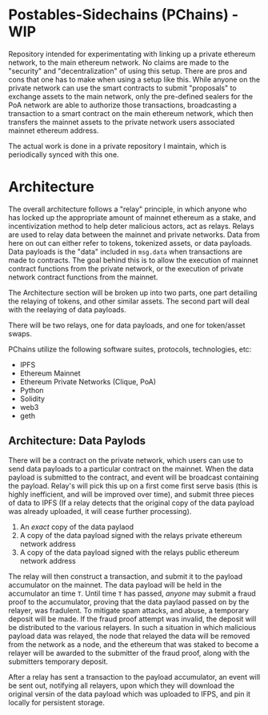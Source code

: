 # Postables-Sidechains (PChains) - WIP

Repository intended for experimentating with linking up a private ethereum network, to the main ethereum network. No claims are made to the "security" and "decentralization" of using this setup. There are pros and cons that one has to make when using a setup like this. While anyone on the private network can use the smart contracts to submit "proposals" to exchange assets to the main network, only the pre-defined sealers for the PoA network are able to authorize those transactions, broadcasting a transaction to a smart contract on the main ethereum network, which then transfers the mainnet assets to the private network users associated mainnet ethereum address.

The actual work is done in a private repository I maintain, which is periodically synced with this one.

# Architecture

The overall architecture follows a "relay" principle, in which anyone who has locked up the appropriate amount of mainnet ethereum as a stake, and incentivization method to help deter malicious actors, act as relays. Relays are used to relay data between the mainnet and private networks. Data from here on out can either refer to tokens, tokenized assets, or data payloads. Data payloads is the "data" included in `msg.data` when transactions are made to contracts. The goal behind this is to allow the execution of mainnet contract functions from the private network, or the execution of private network contract functions from the mainnet.

The Architecture section will be broken up into two parts, one part detailing the relaying of tokens, and other similar assets. The second part will deal with the reelaying of data payloads. 

There will be two relays, one for data payloads, and one for token/asset swaps.

PChains utilize the following software suites, protocols, technologies, etc:
- IPFS
- Ethereum Mainnet
- Ethereum Private Networks (Clique, PoA)
- Python
- Solidity
- web3
- geth

## Architecture: Data Paylods

There will be a contract on the private network, which users can use to send data payloads to a particular contract on the mainnet. When the data payload is submitted to the contract, and event will be broadcast containing the payload. Relay's will pick this up on a first come first serve basis (this is highly inefficient, and will be improved over time), and submit three pieces of data to IPFS (If a relay detects that the original copy of the data payload was already uploaded, it will cease further processing).

1) An *exact* copy of the data paylaod
2) A copy of the data payload signed with the relays private ethereum network address
3) A copy of the data payload signed with the relays public ethereum network address

The relay will then construct a transaction, and submit it to the payload accumulator on the mainnet. The data payload will be held in the accumulator an time `T`. Until time `T` has passed, *anyone* may submit a fraud proof to the accumulator, proving that the data paylaod passed on by the relayer, was fradulent. To mitigate spam attacks, and abuse, a temporary deposit will be made. If the fraud proof attempt was invalid, the deposit will be distributed to the various relayers. In such a situation in which malicious payload data was relayed, the node that relayed the data will be removed from the network as a node, and the ethereum that was staked to become a relayer will be awarded to the submitter of the fraud proof, along with the submitters temporary deposit.

After a relay has sent a transaction to the payload accumulator, an event will be sent out, notifying all relayers, upon which they will download the original versin of the data payload which was uploaded to IFPS, and pin it locally for persistent storage.

